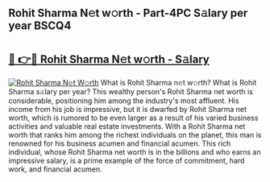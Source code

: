 ## Rohit Sharma N𝚎t w𝚘rth - Part-4PC S𝚊lary per year BSCQ4

# <h2><a href="http://gc1fsgw.nevu.top/?p=Rohit+Sharma">🔗 👉🔴 Rohit Sharma N𝚎t w𝚘rth - S𝚊lary</a></h2>

[![Rohit Sharma N𝚎t W𝚘rth](https://i.imgur.com/Oavwk0R.jpeg)](http://gc1fsgw.nevu.top/?p=Rohit+Sharma)
What is Rohit Sharma n𝚎t w𝚘rth? What is Rohit Sharma s𝚊lary per year?
This wealthy person's Rohit Sharma net worth is considerable, positioning him among the industry's most affluent. His income from his job is impressive, but it is dwarfed by Rohit Sharma net worth, which is rumored to be even larger as a result of his varied business activities and valuable real estate investments. With a Rohit Sharma net worth that ranks him among the richest individuals on the planet, this man is renowned for his business acumen and financial acumen. This rich individual, whose Rohit Sharma net worth is in the billions and who earns an impressive salary, is a prime example of the force of commitment, hard work, and financial acumen.
